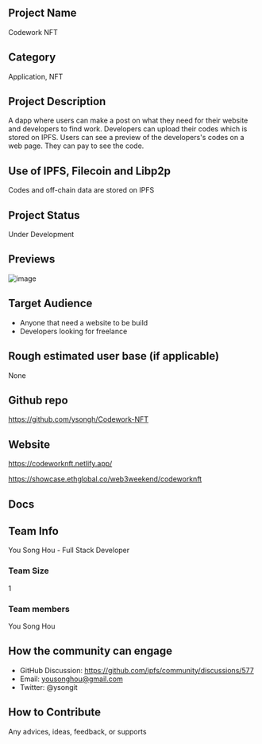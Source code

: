 ## Project Name <!-- Add your project name here with format "Project Name"-->
Codework NFT

## Category 
<!--developer tooling, application, wallet, infrastructure, etc-->
Application, NFT

## Project Description
<!--Describe your project in a few sentences. -->
A dapp where users can make a post on what they need for their website and developers to find work.  Developers can upload their codes which is stored on IPFS.  Users can see a preview of the developers's codes on a web page.  They can pay to see the code.

## Use of IPFS, Filecoin and Libp2p
<!-- Describe how your project uses any or all of these technologies, and why. -->
Codes and off-chain data are stored on IPFS

## Project Status
<!--brainstorming, fundraising, under development, beta, shipped, etc-->
Under Development

## Previews
<!--Add some screenshots to give a preview of your product-->
![image](https://ethglobal.s3.amazonaws.com/recw2NNpXwkKGYxTK/cover.png)

## Target Audience
<!--Describe who will be your project's users-->
- Anyone that need a website to be build
- Developers looking for freelance

## Rough estimated user base (if applicable)
<!--How many users do you have right now?-->
None

## Github repo
<!--Attach a link to your GitHub repo - open source is required - please make sure your repo has a license file and is licensed using MIT open source license! -->
https://github.com/ysongh/Codework-NFT

## Website
<!--Link your website if available-->
https://codeworknft.netlify.app/

<!--If you're applying for a Next Step grant, add the URL to your hackathon submission here also-->
https://showcase.ethglobal.co/web3weekend/codeworknft

## Docs
<!--Including a link to your project docs!-->

## Team Info
<!-- Introduce your amazing team - how many team members are working on this project and who are they?-->
You Song Hou - Full Stack Developer

### Team Size  
1

### Team members  
You Song Hou

## How the community can engage
* GitHub Discussion: <!--Start a discussion with the community here: https://github.com/ipfs/community/discussions/new and attach the link!-->  https://github.com/ipfs/community/discussions/577
* Email: yousonghou@gmail.com
* Twitter: @ysongit

## How to Contribute
<!--How can the community contribute to your project?-->
Any advices, ideas, feedback, or supports